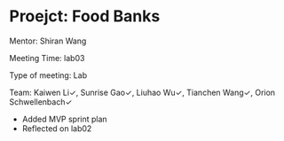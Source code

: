 # Proejct: Food Banks

Mentor: Shiran Wang

Meeting Time: lab03

Type of meeting: Lab

Team: Kaiwen Li✓, Sunrise Gao✓, Liuhao Wu✓, Tianchen Wang✓, Orion Schwellenbach✓

- Added MVP sprint plan
- Reflected on lab02
